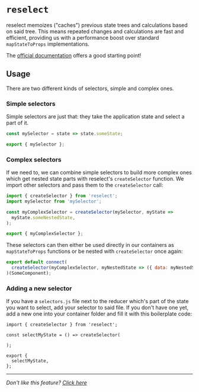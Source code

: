 # `reselect`

reselect memoizes ("caches") previous state trees and calculations based on said
tree. This means repeated changes and calculations are fast and efficient,
providing us with a performance boost over standard `mapStateToProps`
implementations.

The [official documentation](https://github.com/reactjs/reselect)
offers a good starting point!

## Usage

There are two different kinds of selectors, simple and complex ones.

### Simple selectors

Simple selectors are just that: they take the application state and select a
part of it.

```javascript
const mySelector = state => state.someState;

export { mySelector };
```

### Complex selectors

If we need to, we can combine simple selectors to build more complex ones which
get nested state parts with reselect's `createSelector` function. We import other
selectors and pass them to the `createSelector` call:

```javascript
import { createSelector } from 'reselect';
import mySelector from 'mySelector';

const myComplexSelector = createSelector(mySelector, myState =>
  myState.someNestedState,
);

export { myComplexSelector };
```

These selectors can then either be used directly in our containers as
`mapStateToProps` functions or be nested with `createSelector` once again:

```javascript
export default connect(
  createSelector(myComplexSelector, myNestedState => ({ data: myNestedState })),
)(SomeComponent);
```

### Adding a new selector

If you have a `selectors.js` file next to the reducer which's part of the state
you want to select, add your selector to said file. If you don't have one yet,
add a new one into your container folder and fill it with this boilerplate code:

```JS
import { createSelector } from 'reselect';

const selectMyState = () => createSelector(

);

export {
  selectMyState,
};
```

---

_Don't like this feature? [Click here](remove.md)_
